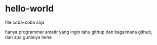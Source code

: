 # hello-world
file coba-coba saja 

hanya programmer amatir yang ingin tahu githup dan bagaimana github, dan apa gunanya hehe
